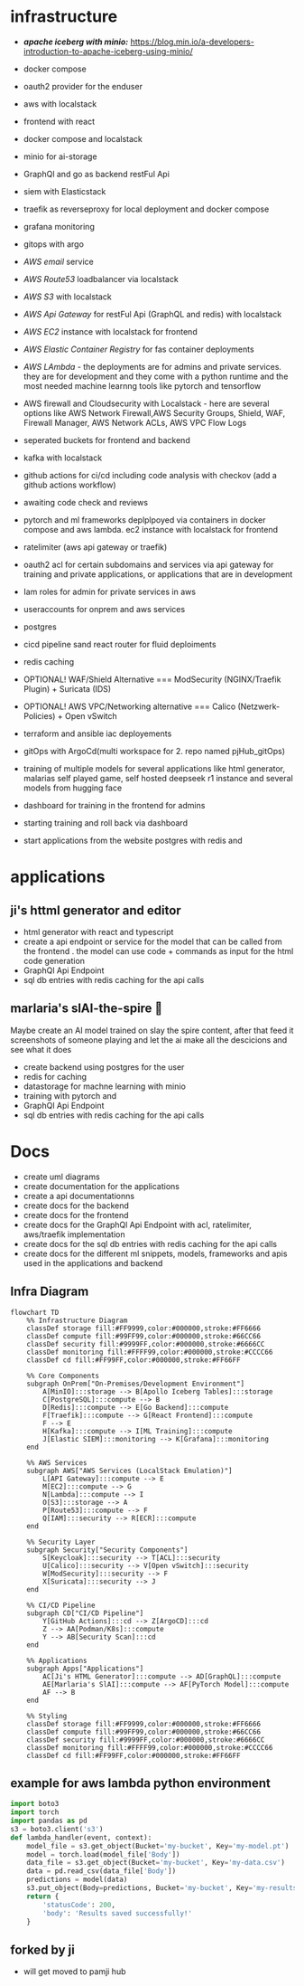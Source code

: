 
# infrastructure
- ***apache iceberg with minio:*** https://blog.min.io/a-developers-introduction-to-apache-iceberg-using-minio/
- docker compose
- oauth2 provider for the enduser
- aws with localstack
- frontend with react
- docker compose and localstack
- minio for ai-storage
- GraphQl and go as backend restFul Api
- siem with Elasticstack
- traefik as reverseproxy for local deployment and docker compose
- grafana monitoring
- gitops with argo
- *AWS email* service
- *AWS Route53* loadbalancer via localstack
- *AWS S3* with localstack
- *AWS Api Gateway* for restFul Api (GraphQL and redis) with localstack
- *AWS EC2* instance with localstack for frontend
- *AWS Elastic Container Registry* for fas container deployments 
- *AWS LAmbda* - the deployments are for admins and private services. they are for development and they come with a python runtime and the most needed machine learnng tools like pytorch and tensorflow
- AWS firewall and Cloudsecurity with Localstack - here are several options like AWS Network Firewall,AWS Security Groups, Shield, WAF,  Firewall Manager, AWS Network ACLs, AWS VPC Flow Logs

- seperated buckets for frontend and backend
- kafka with localstack
- github actions for ci/cd including code analysis with checkov (add a github actions workflow)
- awaiting code check and reviews
- pytorch and ml frameworks deplplpoyed via containers in docker compose and aws lambda. ec2 instance with localstack for frontend
- ratelimiter (aws api gateway or traefik)
- oauth2 acl for certain subdomains and services via api gateway for training and private applications, or applications that are in development
- Iam roles for admin for private services in aws
- useraccounts for onprem and aws services
- postgres 
- cicd pipeline sand react router for fluid deploiments
- redis caching

- OPTIONAL! WAF/Shield Alternative === ModSecurity (NGINX/Traefik Plugin) + Suricata (IDS)
- OPTIONAL! AWS VPC/Networking alternative === Calico (Netzwerk-Policies) + Open vSwitch
- terraform and ansible iac deployements
- gitOps with ArgoCd(multi workspace for 2. repo named pjHub_gitOps)
- training of multiple models for several applications like html generator, malarias self played game, self hosted deepseek r1 instance and several models from hugging face
- dashboard for training in the frontend for admins
- starting training and roll back via dashboard
- start applications from the website
postgres with redis and  

# applications
## ji's httml generator and editor
- html generator with react and typescript
- create a api endpoint or service for the model that can be called from the frontend
. the model can use code + commands as input for the html code generation
- GraphQl Api Endpoint
- sql db entries with redis caching for the api calls

## marlaria's slAI-the-spire  🚀
Maybe create an AI model trained on slay the spire content, after that feed it screenshots of someone playing and let the ai make all the descicions and see what it does 
- create backend using postgres for the user 
- redis for caching
- datastorage for machne learning with minio 
- training with pytorch and 
- GraphQl Api Endpoint
- sql db entries with redis caching for the api calls


# Docs
- create uml diagrams 
- create documentation for the applications
- create a api documentationns
- create docs for the backend
- create docs for the frontend
- create docs for the GraphQl Api Endpoint with acl, ratelimiter, aws/traefik implementation
- create docs for the sql db entries with redis caching for the api calls
- create docs for the different ml snippets, models, frameworks and apis used in the applications and backend





## Infra Diagram

```mermaid
flowchart TD
    %% Infrastructure Diagram
    classDef storage fill:#FF9999,color:#000000,stroke:#FF6666
    classDef compute fill:#99FF99,color:#000000,stroke:#66CC66
    classDef security fill:#9999FF,color:#000000,stroke:#6666CC
    classDef monitoring fill:#FFFF99,color:#000000,stroke:#CCCC66
    classDef cd fill:#FF99FF,color:#000000,stroke:#FF66FF

    %% Core Components
    subgraph OnPrem["On-Premises/Development Environment"]
        A[MinIO]:::storage --> B[Apollo Iceberg Tables]:::storage
        C[PostgreSQL]:::compute --> B
        D[Redis]:::compute --> E[Go Backend]:::compute
        F[Traefik]:::compute --> G[React Frontend]:::compute
        F --> E
        H[Kafka]:::compute --> I[ML Training]:::compute
        J[Elastic SIEM]:::monitoring --> K[Grafana]:::monitoring
    end

    %% AWS Services
    subgraph AWS["AWS Services (LocalStack Emulation)"]
        L[API Gateway]:::compute --> E
        M[EC2]:::compute --> G
        N[Lambda]:::compute --> I
        O[S3]:::storage --> A
        P[Route53]:::compute --> F
        Q[IAM]:::security --> R[ECR]:::compute
    end

    %% Security Layer
    subgraph Security["Security Components"]
        S[Keycloak]:::security --> T[ACL]:::security
        U[Calico]:::security --> V[Open vSwitch]:::security
        W[ModSecurity]:::security --> F
        X[Suricata]:::security --> J
    end

    %% CI/CD Pipeline
    subgraph CD["CI/CD Pipeline"]
        Y[GitHub Actions]:::cd --> Z[ArgoCD]:::cd
        Z --> AA[Podman/K8s]:::compute
        Y --> AB[Security Scan]:::cd
    end

    %% Applications
    subgraph Apps["Applications"]
        AC[Ji's HTML Generator]:::compute --> AD[GraphQL]:::compute
        AE[Marlaria's SlAI]:::compute --> AF[PyTorch Model]:::compute
        AF --> B
    end

    %% Styling
    classDef storage fill:#FF9999,color:#000000,stroke:#FF6666
    classDef compute fill:#99FF99,color:#000000,stroke:#66CC66
    classDef security fill:#9999FF,color:#000000,stroke:#6666CC
    classDef monitoring fill:#FFFF99,color:#000000,stroke:#CCCC66
    classDef cd fill:#FF99FF,color:#000000,stroke:#FF66FF
```
## example  for aws lambda python environment

```python
import boto3
import torch
import pandas as pd
s3 = boto3.client('s3')
def lambda_handler(event, context):
    model_file = s3.get_object(Bucket='my-bucket', Key='my-model.pt')
    model = torch.load(model_file['Body'])
    data_file = s3.get_object(Bucket='my-bucket', Key='my-data.csv')
    data = pd.read_csv(data_file['Body'])
    predictions = model(data)
    s3.put_object(Body=predictions, Bucket='my-bucket', Key='my-results.csv')
    return {
        'statusCode': 200,
        'body': 'Results saved successfully!'
    }
```

## forked by ji
- will get moved to pamji hub 


